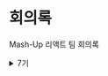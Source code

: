 # 회의록

Mash-Up 리액트 팀 회의록

<details>
<summary>7기</summary>

- [2019년 3월 14일](./7th/2019-03-14.md)
- [2019년 3월 15일](./7th/2019-03-15.md)
</details>
